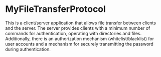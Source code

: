 # MyFileTransferProtocol

This is a client/server application that allows file transfer between clients and the server. 
The server provides clients with a minimum number of commands for authentication, operating with directories and files. 
Additionally, there is an authorization mechanism (whitelist/blacklist) for user accounts and a mechanism for securely transmitting the password during authentication.
